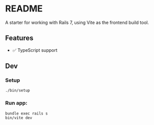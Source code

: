 # README

A starter for working with Rails 7, using Vite as the frontend build tool.

## Features

- ✅ TypeScript support

## Dev

### Setup
```
./bin/setup
```

### Run app:
```
bundle exec rails s
bin/vite dev
```
